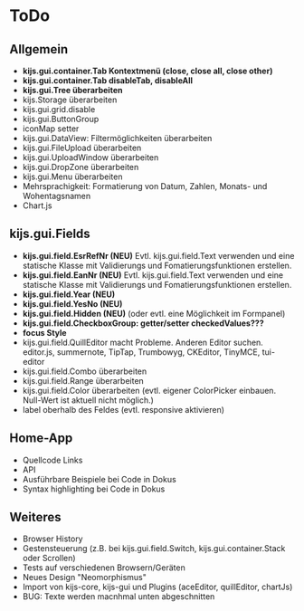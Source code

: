 ToDo
=====
Allgemein
---------
- **kijs.gui.container.Tab Kontextmenü (close, close all, close other)**
- **kijs.gui.container.Tab disableTab, disableAll**
- **kijs.gui.Tree überarbeiten**
- kijs.Storage überarbeiten
- kijs.gui.grid.disable
- kijs.gui.ButtonGroup
- iconMap setter
- kijs.gui.DataView: Filtermöglichkeiten überarbeiten
- kijs.gui.FileUpload überarbeiten
- kijs.gui.UploadWindow überarbeiten
- kijs.gui.DropZone überarbeiten
- kijs.gui.Menu überarbeiten
- Mehrsprachigkeit: Formatierung von Datum, Zahlen, Monats- und Wohentagsnamen
- Chart.js


kijs.gui.Fields
---------------
- **kijs.gui.field.EsrRefNr (NEU)** Evtl. kijs.gui.field.Text verwenden und eine statische 
  Klasse mit Validierungs und Fomatierungsfunktionen erstellen.
- **kijs.gui.field.EanNr (NEU)** Evtl. kijs.gui.field.Text verwenden und eine statische 
  Klasse mit Validierungs und Fomatierungsfunktionen erstellen.
- **kijs.gui.field.Year (NEU)**
- **kijs.gui.field.YesNo (NEU)**
- **kijs.gui.field.Hidden (NEU)** (oder evtl. eine Möglichkeit im Formpanel)
- **kijs.gui.field.CheckboxGroup: getter/setter checkedValues???**
- **focus Style**
- kijs.gui.field.QuillEditor macht Probleme. Anderen Editor suchen. editor.js, summernote, TipTap, Trumbowyg, CKEditor, TinyMCE, tui-editor
- kijs.gui.field.Combo überarbeiten  
- kijs.gui.field.Range überarbeiten  
- kijs.gui.field.Color überarbeiten (evtl. eigener ColorPicker einbauen. Null-Wert ist aktuell nicht möglich.)
- label oberhalb des Feldes (evtl. responsive aktivieren)


Home-App
--------
- Quellcode Links
- API
- Ausführbare Beispiele bei Code in Dokus
- Syntax highlighting bei Code in Dokus


Weiteres
--------
- Browser History
- Gestensteuerung (z.B. bei kijs.gui.field.Switch, kijs.gui.container.Stack oder Scrollen)
- Tests auf verschiedenen Browsern/Geräten
- Neues Design "Neomorphismus"
- Import von kijs-core, kijs-gui und Plugins (aceEditor, quillEditor, chartJs)
- BUG: Texte werden macnhmal unten abgeschnitten
